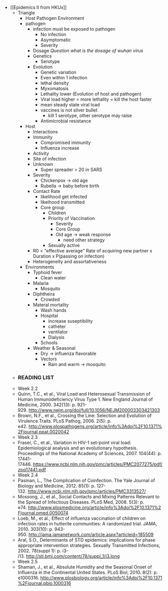 - [[Epidemics II from HKUx]]
    - Triangle
        - Host Pathogen Environment
        - pathogen
            - infection must be exposed to pathogen
                - No infection
                - Asymptomatic
                - Severity
            - Dosage *Question what is the dosage of wuhan virus*
            - Genetics
                - Serotype
            - Evolution
                - Genetic variation
                - Even within 1 infection
                - lethal density
                - Myxomatosis
                - Lethality lower (Evolution of host and pathogen)
                - Viral load higher = more lethality = kill the host faster
                - mean steady state viral load
                - vaccines is not silver bullet
                    - kill 1 serotype, other serotype may raise
                - Antimicrobial resistance
        - Host
            - Interactions
            - Immunity
                - Compromised immunity
                - Influenza increase 
            - Activity
            - Site of infection
            - Unknown
                - Super spreader > 20 in SARS
            - Severity
                - Chickenpox -> old age
                - Rubella -> baby before birth
            - Contact Rate
                - likelihood get infected
                - likeihood transmitted
                - Core group
                    - Children
                    - Priority of Vaccination
                        - Severity
                        - Core Group
                        - Old age -> weak response
                            - need other strategy
                    - Sexually active 
            - R0 = "effective average" Rate of acquiring new partner x Duration x P(passing on infection)
            - Heterogeneity and assortativeness
        - Environments
            - Typhoid fever 
                - Clean water
            - Malaria
                - Mosquito
            - Diphtheira
                - Crowded
            - Materal mortality
                - Wash hands
                - Hospital
                    - increase suseptibility
                    - catheter
                    - ventilator
                    - Dialysis
                - Schools
            - Weather & Seasonal
                - Dry -> influenza flavorable
                - Vectors
                    - Rain and warm -> mosquito
    - ### READING LIST
    - Week 2.2
    - Quinn, T.C., et al., Viral Load and Heterosexual Transmission of Human Immunodeficiency Virus Type 1. New England Journal of Medicine, 2000. 342(13): p. 921-929. http://www.nejm.org/doi/full/10.1056/NEJM200003303421303
    - Brown, N.F., et al., Crossing the Line: Selection and Evolution of Virulence Traits. PLoS Pathog, 2006. 2(5): p. e42. http://www.plospathogens.org/article/info%3Adoi%2F10.1371%2Fjournal.ppat.0020042
    - Week 2.3
    - Fraser, C., et al., Variation in HIV-1 set-point viral load: Epidemiological analysis and an evolutionary hypothesis. Proceedings of the National Academy of Sciences, 2007. 104(44): p. 17441-17446. https://www.ncbi.nlm.nih.gov/pmc/articles/PMC2077275/pdf/zpq17441.pdf
    - Week 2.4
    - Pasman, L., The Complication of Coinfection. The Yale Journal of Biology and Medicine, 2012. 85(1): p. 127-132. http://www.ncbi.nlm.nih.gov/pmc/articles/PMC3313527/
    - Mossong, J., et al., Social Contacts and Mixing Patterns Relevant to the Spread of Infectious Diseases. PLoS Med, 2008. 5(3): p. e74. http://www.plosmedicine.org/article/info%3Adoi%2F10.1371%2Fjournal.pmed.0050074
    - Loeb, M., et al., Effect of influenza vaccination of children on infection rates in hutterite communities: A randomized trial. JAMA, 2010. 303(10): p. 943-950. http://jama.jamanetwork.com/article.aspx?articleid=185509
    - Aral, S.O., Determinants of STD epidemics: implications for phase appropriate intervention strategies. Sexually Transmitted Infections, 2002. 78(suppl 1): p. i3-i13. http://sti.bmj.com/content/78/suppl_1/i3.long
    - Week 2.5
    - Shaman, J., et al., Absolute Humidity and the Seasonal Onset of Influenza in the Continental United States. PLoS Biol, 2010. 8(2): p. e1000316. http://www.plosbiology.org/article/info%3Adoi%2F10.1371%2Fjournal.pbio.1000316
